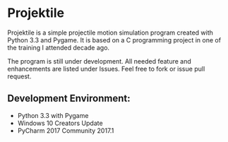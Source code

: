 # Projektile

Projektile is a simple projectile motion simulation program created with Python 3.3 and Pygame. It is based on a C programming project in one of the training I attended decade ago.

The program is still under development. All needed feature and enhancements are listed under Issues. Feel free to fork or issue pull request.

## Development Environment:
- Python 3.3 with Pygame
- Windows 10 Creators Update
- PyCharm 2017 Community 2017.1

